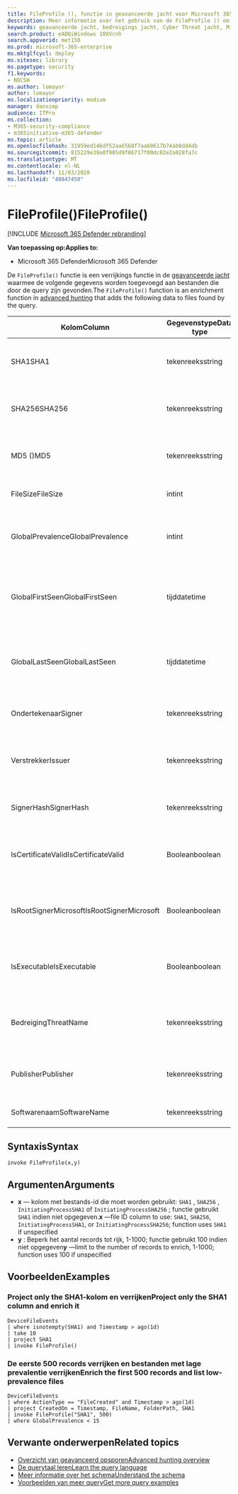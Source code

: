 ```yaml
---
title: FileProfile (), functie in geavanceerde jacht voor Microsoft 365 Defender
description: Meer informatie over het gebruik van de FileProfile () om informatie te verrijken over bestanden in uw geavanceerde zoekresultaten voor de jacht
keywords: geavanceerde jacht, bedreigings jacht, Cyber Threat jacht, Microsoft Threat Protection, Microsoft 365, MTP, m365, Search, query, Telemetry, schema naslag, kusto, FileProfile, bestands profiel, functie, verrijking
search.product: eADQiWindows 10XVcnh
search.appverid: met150
ms.prod: microsoft-365-enterprise
ms.mktglfcycl: deploy
ms.sitesec: library
ms.pagetype: security
f1.keywords:
- NOCSH
ms.author: lomayor
author: lomayor
ms.localizationpriority: medium
manager: dansimp
audience: ITPro
ms.collection:
- M365-security-compliance
- m365initiative-m365-defender
ms.topic: article
ms.openlocfilehash: 31959ed146df52aa6568f7aa60617b74ab8dd4db
ms.sourcegitcommit: 815229e39a0f905d9f06717f00dc82e2a028fa7c
ms.translationtype: MT
ms.contentlocale: nl-NL
ms.lasthandoff: 11/03/2020
ms.locfileid: "48847450"
---
```

# <a name="fileprofile"></a><span data-ttu-id="48e87-104">FileProfile()</span><span class="sxs-lookup"><span data-stu-id="48e87-104">FileProfile()</span></span>

[!INCLUDE [Microsoft 365 Defender rebranding](../includes/microsoft-defender.md)]


<span data-ttu-id="48e87-105">**Van toepassing op:**</span><span class="sxs-lookup"><span data-stu-id="48e87-105">**Applies to:**</span></span>
- <span data-ttu-id="48e87-106">Microsoft 365 Defender</span><span class="sxs-lookup"><span data-stu-id="48e87-106">Microsoft 365 Defender</span></span>

<span data-ttu-id="48e87-107">De `FileProfile()` functie is een verrijkings functie in de [geavanceerde jacht](advanced-hunting-overview.md) waarmee de volgende gegevens worden toegevoegd aan bestanden die door de query zijn gevonden.</span><span class="sxs-lookup"><span data-stu-id="48e87-107">The `FileProfile()` function is an enrichment function in [advanced hunting](advanced-hunting-overview.md) that adds the following data to files found by the query.</span></span>

| <span data-ttu-id="48e87-108">Kolom</span><span class="sxs-lookup"><span data-stu-id="48e87-108">Column</span></span> | <span data-ttu-id="48e87-109">Gegevenstype</span><span class="sxs-lookup"><span data-stu-id="48e87-109">Data type</span></span> | <span data-ttu-id="48e87-110">Beschrijving</span><span class="sxs-lookup"><span data-stu-id="48e87-110">Description</span></span> |
|------------|-------------|-------------|
| <span data-ttu-id="48e87-111">SHA1</span><span class="sxs-lookup"><span data-stu-id="48e87-111">SHA1</span></span> | <span data-ttu-id="48e87-112">tekenreeks</span><span class="sxs-lookup"><span data-stu-id="48e87-112">string</span></span> | <span data-ttu-id="48e87-113">SHA-1 van het bestand waarop de opgenomen actie is toegepast</span><span class="sxs-lookup"><span data-stu-id="48e87-113">SHA-1 of the file that the recorded action was applied to</span></span> |
| <span data-ttu-id="48e87-114">SHA256</span><span class="sxs-lookup"><span data-stu-id="48e87-114">SHA256</span></span> | <span data-ttu-id="48e87-115">tekenreeks</span><span class="sxs-lookup"><span data-stu-id="48e87-115">string</span></span> | <span data-ttu-id="48e87-116">SHA-256 van het bestand waarop de opgenomen actie is toegepast</span><span class="sxs-lookup"><span data-stu-id="48e87-116">SHA-256 of the file that the recorded action was applied to</span></span> |
| <span data-ttu-id="48e87-117">MD5 ()</span><span class="sxs-lookup"><span data-stu-id="48e87-117">MD5</span></span> | <span data-ttu-id="48e87-118">tekenreeks</span><span class="sxs-lookup"><span data-stu-id="48e87-118">string</span></span> | <span data-ttu-id="48e87-119">MD5-hash van het bestand waarop de opgenomen actie is toegepast</span><span class="sxs-lookup"><span data-stu-id="48e87-119">MD5 hash of the file that the recorded action was applied to</span></span> |
| <span data-ttu-id="48e87-120">FileSize</span><span class="sxs-lookup"><span data-stu-id="48e87-120">FileSize</span></span> | <span data-ttu-id="48e87-121">int</span><span class="sxs-lookup"><span data-stu-id="48e87-121">int</span></span> | <span data-ttu-id="48e87-122">Bestandsgrootte in bytes</span><span class="sxs-lookup"><span data-stu-id="48e87-122">Size of the file in bytes</span></span> |
| <span data-ttu-id="48e87-123">GlobalPrevalence</span><span class="sxs-lookup"><span data-stu-id="48e87-123">GlobalPrevalence</span></span> | <span data-ttu-id="48e87-124">int</span><span class="sxs-lookup"><span data-stu-id="48e87-124">int</span></span> | <span data-ttu-id="48e87-125">Aantal exemplaren van de entiteit die is waargenomen door Microsoft Global</span><span class="sxs-lookup"><span data-stu-id="48e87-125">Number of instances of the entity observed by Microsoft globally</span></span> |
| <span data-ttu-id="48e87-126">GlobalFirstSeen</span><span class="sxs-lookup"><span data-stu-id="48e87-126">GlobalFirstSeen</span></span> | <span data-ttu-id="48e87-127">tijd</span><span class="sxs-lookup"><span data-stu-id="48e87-127">datetime</span></span> | <span data-ttu-id="48e87-128">De datum en tijd waarop de entiteit voor het eerst werd gevolgd door Microsoft Global</span><span class="sxs-lookup"><span data-stu-id="48e87-128">Date and time when the entity was first observed by Microsoft globally</span></span> |
| <span data-ttu-id="48e87-129">GlobalLastSeen</span><span class="sxs-lookup"><span data-stu-id="48e87-129">GlobalLastSeen</span></span> | <span data-ttu-id="48e87-130">tijd</span><span class="sxs-lookup"><span data-stu-id="48e87-130">datetime</span></span> | <span data-ttu-id="48e87-131">De datum en tijd waarop de entiteit voor het laatst is geobserveerd door Microsoft Global</span><span class="sxs-lookup"><span data-stu-id="48e87-131">Date and time when the entity was last observed by Microsoft globally</span></span> |
| <span data-ttu-id="48e87-132">Ondertekenaar</span><span class="sxs-lookup"><span data-stu-id="48e87-132">Signer</span></span> | <span data-ttu-id="48e87-133">tekenreeks</span><span class="sxs-lookup"><span data-stu-id="48e87-133">string</span></span> | <span data-ttu-id="48e87-134">Informatie over de ondertekenaar van het bestand</span><span class="sxs-lookup"><span data-stu-id="48e87-134">Information about the signer of the file</span></span> |
| <span data-ttu-id="48e87-135">Verstrekker</span><span class="sxs-lookup"><span data-stu-id="48e87-135">Issuer</span></span> | <span data-ttu-id="48e87-136">tekenreeks</span><span class="sxs-lookup"><span data-stu-id="48e87-136">string</span></span> | <span data-ttu-id="48e87-137">Informatie over de uitgevende certificeringsinstantie (CA)</span><span class="sxs-lookup"><span data-stu-id="48e87-137">Information about the issuing certificate authority (CA)</span></span> |
| <span data-ttu-id="48e87-138">SignerHash</span><span class="sxs-lookup"><span data-stu-id="48e87-138">SignerHash</span></span> | <span data-ttu-id="48e87-139">tekenreeks</span><span class="sxs-lookup"><span data-stu-id="48e87-139">string</span></span> | <span data-ttu-id="48e87-140">Unieke hash-waarde die de ondertekenaar identificeert</span><span class="sxs-lookup"><span data-stu-id="48e87-140">Unique hash value identifying the signer</span></span> |
| <span data-ttu-id="48e87-141">IsCertificateValid</span><span class="sxs-lookup"><span data-stu-id="48e87-141">IsCertificateValid</span></span> | <span data-ttu-id="48e87-142">Boolean</span><span class="sxs-lookup"><span data-stu-id="48e87-142">boolean</span></span> | <span data-ttu-id="48e87-143">Opgeven of het certificaat dat wordt gebruikt om het bestand te ondertekenen geldig is</span><span class="sxs-lookup"><span data-stu-id="48e87-143">Whether the certificate used to sign the file is valid</span></span> |
| <span data-ttu-id="48e87-144">IsRootSignerMicrosoft</span><span class="sxs-lookup"><span data-stu-id="48e87-144">IsRootSignerMicrosoft</span></span> | <span data-ttu-id="48e87-145">Boolean</span><span class="sxs-lookup"><span data-stu-id="48e87-145">boolean</span></span> | <span data-ttu-id="48e87-146">Geeft aan of de ondertekenaar van het basiscertificaat Microsoft is</span><span class="sxs-lookup"><span data-stu-id="48e87-146">Indicates whether the signer of the root certificate is Microsoft</span></span> |
| <span data-ttu-id="48e87-147">IsExecutable</span><span class="sxs-lookup"><span data-stu-id="48e87-147">IsExecutable</span></span> | <span data-ttu-id="48e87-148">Boolean</span><span class="sxs-lookup"><span data-stu-id="48e87-148">boolean</span></span> | <span data-ttu-id="48e87-149">Opgeven of het bestand een bestand is van een Portable Executable (PE)</span><span class="sxs-lookup"><span data-stu-id="48e87-149">Whether the file is a Portable Executable (PE) file</span></span> |
| <span data-ttu-id="48e87-150">Bedreiging</span><span class="sxs-lookup"><span data-stu-id="48e87-150">ThreatName</span></span> | <span data-ttu-id="48e87-151">tekenreeks</span><span class="sxs-lookup"><span data-stu-id="48e87-151">string</span></span> | <span data-ttu-id="48e87-152">Detectie naam voor malware of andere bedreigingen gevonden</span><span class="sxs-lookup"><span data-stu-id="48e87-152">Detection name for any malware or other threats found</span></span> |
| <span data-ttu-id="48e87-153">Publisher</span><span class="sxs-lookup"><span data-stu-id="48e87-153">Publisher</span></span> | <span data-ttu-id="48e87-154">tekenreeks</span><span class="sxs-lookup"><span data-stu-id="48e87-154">string</span></span> | <span data-ttu-id="48e87-155">Naam van de organisatie die het bestand heeft gepubliceerd</span><span class="sxs-lookup"><span data-stu-id="48e87-155">Name of the organization that published the file</span></span> |
| <span data-ttu-id="48e87-156">Softwarenaam</span><span class="sxs-lookup"><span data-stu-id="48e87-156">SoftwareName</span></span> | <span data-ttu-id="48e87-157">tekenreeks</span><span class="sxs-lookup"><span data-stu-id="48e87-157">string</span></span> | <span data-ttu-id="48e87-158">Naam van het SOFTWAREPRODUCT</span><span class="sxs-lookup"><span data-stu-id="48e87-158">Name of the software product</span></span> |

## <a name="syntax"></a><span data-ttu-id="48e87-159">Syntaxis</span><span class="sxs-lookup"><span data-stu-id="48e87-159">Syntax</span></span>

```kusto
invoke FileProfile(x,y)
```

## <a name="arguments"></a><span data-ttu-id="48e87-160">Argumenten</span><span class="sxs-lookup"><span data-stu-id="48e87-160">Arguments</span></span>

- <span data-ttu-id="48e87-161">**x** — kolom met bestands-id die moet worden gebruikt: `SHA1` , `SHA256` , `InitiatingProcessSHA1` of `InitiatingProcessSHA256` ; functie gebruikt `SHA1` indien niet opgegeven.</span><span class="sxs-lookup"><span data-stu-id="48e87-161">**x** —file ID column to use: `SHA1`, `SHA256`, `InitiatingProcessSHA1`, or `InitiatingProcessSHA256`; function uses `SHA1` if unspecified</span></span>
- <span data-ttu-id="48e87-162">**y** : Beperk het aantal records tot rijk, 1-1000; functie gebruikt 100 indien niet opgegeven</span><span class="sxs-lookup"><span data-stu-id="48e87-162">**y** —limit to the number of records to enrich, 1-1000; function uses 100 if unspecified</span></span>

## <a name="examples"></a><span data-ttu-id="48e87-163">Voorbeelden</span><span class="sxs-lookup"><span data-stu-id="48e87-163">Examples</span></span>

### <a name="project-only-the-sha1-column-and-enrich-it"></a><span data-ttu-id="48e87-164">Project only the SHA1-kolom en verrijken</span><span class="sxs-lookup"><span data-stu-id="48e87-164">Project only the SHA1 column and enrich it</span></span>

```kusto
DeviceFileEvents
| where isnotempty(SHA1) and Timestamp > ago(1d)
| take 10
| project SHA1
| invoke FileProfile()
```

### <a name="enrich-the-first-500-records-and-list-low-prevalence-files"></a><span data-ttu-id="48e87-165">De eerste 500 records verrijken en bestanden met lage prevalentie verrijken</span><span class="sxs-lookup"><span data-stu-id="48e87-165">Enrich the first 500 records and list low-prevalence files</span></span>

```kusto
DeviceFileEvents
| where ActionType == "FileCreated" and Timestamp > ago(1d)
| project CreatedOn = Timestamp, FileName, FolderPath, SHA1
| invoke FileProfile("SHA1", 500) 
| where GlobalPrevalence < 15
```

## <a name="related-topics"></a><span data-ttu-id="48e87-166">Verwante onderwerpen</span><span class="sxs-lookup"><span data-stu-id="48e87-166">Related topics</span></span>
- [<span data-ttu-id="48e87-167">Overzicht van geavanceerd opsporen</span><span class="sxs-lookup"><span data-stu-id="48e87-167">Advanced hunting overview</span></span>](advanced-hunting-overview.md)
- [<span data-ttu-id="48e87-168">De querytaal leren</span><span class="sxs-lookup"><span data-stu-id="48e87-168">Learn the query language</span></span>](advanced-hunting-query-language.md)
- [<span data-ttu-id="48e87-169">Meer informatie over het schema</span><span class="sxs-lookup"><span data-stu-id="48e87-169">Understand the schema</span></span>](advanced-hunting-schema-tables.md)
- [<span data-ttu-id="48e87-170">Voorbeelden van meer query</span><span class="sxs-lookup"><span data-stu-id="48e87-170">Get more query examples</span></span>](advanced-hunting-shared-queries.md)
